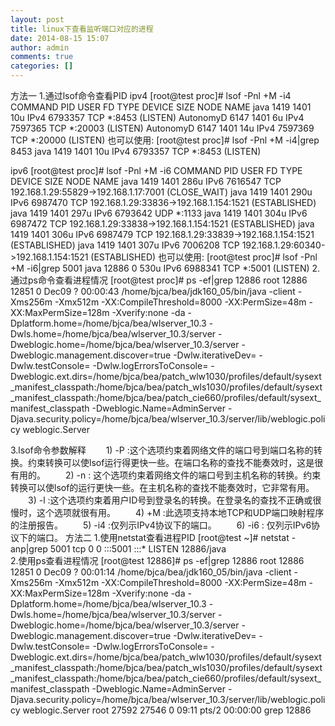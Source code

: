 ```yaml
---
layout: post
title: linux下查看监听端口对应的进程
date: 2014-08-15 15:07
author: admin
comments: true
categories: []
---
```

方法一 
1.通过lsof命令查看PID 
ipv4 
[root@test proc]# lsof -Pnl +M -i4          
COMMAND     PID     USER   FD   TYPE  DEVICE SIZE NODE NAME 
java       1419     1401   10u  IPv4 6793357       TCP *:8453 (LISTEN) 
AutonomyD  6147     1401    6u  IPv4 7597365       TCP *:20003 (LISTEN) 
AutonomyD  6147     1401   14u  IPv4 7597369       TCP *:20000 (LISTEN) 
也可以使用: 
[root@test proc]# lsof -Pnl +M -i4|grep 8453 
java       1419     1401   10u  IPv4 6793357       TCP *:8453 (LISTEN) 

ipv6 
[root@test proc]# lsof -Pnl +M -i6 
COMMAND     PID     USER   FD   TYPE  DEVICE SIZE NODE NAME 
java       1419     1401  286u  IPv6 7616547       TCP 192.168.1.29:55829->192.168.1.17:7001 (CLOSE_WAIT)
java       1419     1401  290u  IPv6 6987470       TCP 192.168.1.29:33836->192.168.1.154:1521 (ESTABLISHED) 
java       1419     1401  297u  IPv6 6793642       UDP *:1133 
java       1419     1401  304u  IPv6 6987472       TCP 192.168.1.29:33838->192.168.1.154:1521 (ESTABLISHED) 
java       1419     1401  306u  IPv6 6987479       TCP 192.168.1.29:33839->192.168.1.154:1521 (ESTABLISHED) 
java       1419     1401  307u  IPv6 7006208       TCP 192.168.1.29:60340->192.168.1.154:1521 (ESTABLISHED) 
也可以使用: 
[root@test proc]# lsof -Pnl +M -i6|grep 5001 
java      12886        0  530u  IPv6 6988341       TCP *:5001 (LISTEN) 
2.通过ps命令查看进程情况 
[root@test proc]# ps -ef|grep 12886 
root     12886 12851  0 Dec09 ?        00:00:43 /home/bjca/bea/jdk160_05/bin/java -client -Xms256m -Xmx512m -XX:CompileThreshold=8000 -XX:PermSize=48m -XX:MaxPermSize=128m -Xverify:none -da -Dplatform.home=/home/bjca/bea/wlserver_10.3 -Dwls.home=/home/bjca/bea/wlserver_10.3/server -Dweblogic.home=/home/bjca/bea/wlserver_10.3/server -Dweblogic.management.discover=true -Dwlw.iterativeDev= -Dwlw.testConsole= -Dwlw.logErrorsToConsole= -Dweblogic.ext.dirs=/home/bjca/bea/patch_wlw1030/profiles/default/sysext_manifest_classpath:/home/bjca/bea/patch_wls1030/profiles/default/sysext_manifest_classpath:/home/bjca/bea/patch_cie660/profiles/default/sysext_manifest_classpath -Dweblogic.Name=AdminServer -Djava.security.policy=/home/bjca/bea/wlserver_10.3/server/lib/weblogic.policy weblogic.Server 

3.lsof命令参数解释 
　　1) -P :这个选项约束着网络文件的端口号到端口名称的转换。约束转换可以使lsof运行得更快一些。在端口名称的查找不能奏效时，这是很有用的。 
　　2) -n : 这个选项约束着网络文件的端口号到主机名称的转换。约束转换可以使lsof的运行更快一些。在主机名称的查找不能奏效时，它非常有用。 
　　3) -l :这个选项约束着用户ID号到登录名的转换。在登录名的查找不正确或很慢时，这个选项就很有用。 
　　4) +M :此选项支持本地TCP和UDP端口映射程序的注册报告。 
　　5) -i4 :仅列示IPv4协议下的端口。 
　　6) -i6 : 仅列示IPv6协议下的端口。 
方法二 
1.使用netstat查看进程PID 
[root@test ~]#  netstat -anp|grep 5001 
tcp        0      0 :::5001                     :::*                        LISTEN      12886/java          
2.使用ps查看进程情况 
[root@test 12886]# ps -ef|grep 12886 
root     12886 12851  0 Dec09 ?        00:01:14 /home/bjca/bea/jdk160_05/bin/java -client -Xms256m -Xmx512m -XX:CompileThreshold=8000 -XX:PermSize=48m -XX:MaxPermSize=128m -Xverify:none -da -Dplatform.home=/home/bjca/bea/wlserver_10.3 -Dwls.home=/home/bjca/bea/wlserver_10.3/server -Dweblogic.home=/home/bjca/bea/wlserver_10.3/server -Dweblogic.management.discover=true -Dwlw.iterativeDev= -Dwlw.testConsole= -Dwlw.logErrorsToConsole= -Dweblogic.ext.dirs=/home/bjca/bea/patch_wlw1030/profiles/default/sysext_manifest_classpath:/home/bjca/bea/patch_wls1030/profiles/default/sysext_manifest_classpath:/home/bjca/bea/patch_cie660/profiles/default/sysext_manifest_classpath -Dweblogic.Name=AdminServer -Djava.security.policy=/home/bjca/bea/wlserver_10.3/server/lib/weblogic.policy weblogic.Server 
root     27592 27546  0 09:11 pts/2    00:00:00 grep 12886 
